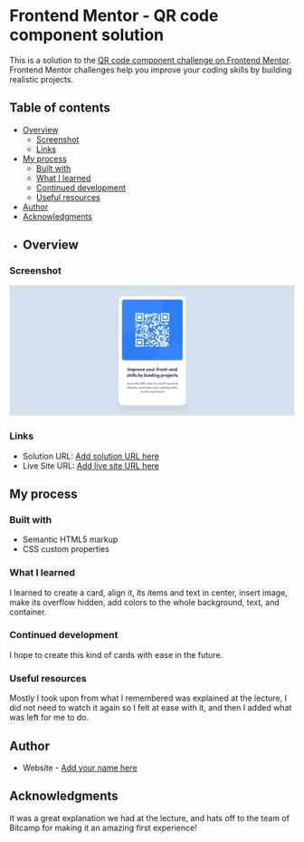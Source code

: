 # Frontend Mentor - QR code component solution

This is a solution to the [QR code component challenge on Frontend Mentor](https://www.frontendmentor.io/challenges/qr-code-component-iux_sIO_H). Frontend Mentor challenges help you improve your coding skills by building realistic projects. 

## Table of contents

- [Overview](#overview)
  - [Screenshot](#screenshot)
  - [Links](#links)
- [My process](#my-process)
  - [Built with](#built-with)
  - [What I learned](#what-i-learned)
  - [Continued development](#continued-development)
  - [Useful resources](#useful-resources)
- [Author](#author)
- [Acknowledgments](#acknowledgments)
- ## Overview

### Screenshot

![](./screenshot.png)

### Links

- Solution URL: [Add solution URL here](https://github.com/Dachi-Papashvili88/qrcode)
- Live Site URL: [Add live site URL here](https://dachi-papashvili88.github.io/qrcode/)

## My process

### Built with

- Semantic HTML5 markup
- CSS custom properties



### What I learned

I learned to create a card, align it, its items and text in center, insert image,
make its overflow hidden, add colors to the whole background, text, and container.



### Continued development

I hope to create this kind of cards with ease in the future.

### Useful resources

Mostly I took upon from what I remembered was explained at the lecture, I did not
need to watch it again so I felt at ease with it, and then I added what was left for me to do.

## Author

- Website - [Add your name here](https://github.com/Dachi-Papashvili88)



## Acknowledgments

It was a great explanation we had at the lecture, and hats off to the team of Bitcamp for making it an amazing first experience!

